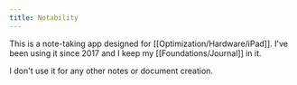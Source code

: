 ```yaml
---
title: Notability
---
```


This is a note-taking app designed for [[Optimization/Hardware/iPad]]. I've been using it since 2017 and I keep my [[Foundations/Journal]] in it.

I don't use it for any other notes or document creation.